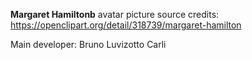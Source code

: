 

**Margaret Hamiltonb** avatar picture source credits: https://openclipart.org/detail/318739/margaret-hamilton

Main developer: Bruno Luvizotto Carli
